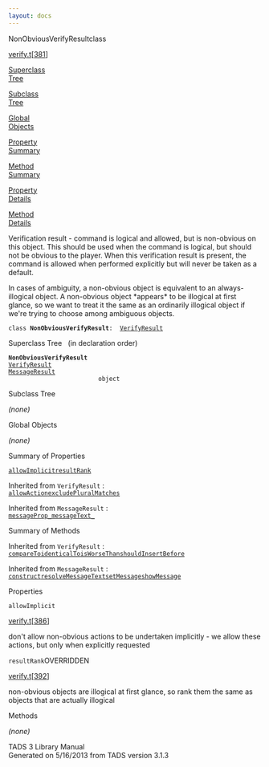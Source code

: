```yaml
---
layout: docs
---
```

<span class="title">NonObviousVerifyResult</span><span class="type">class</span>

[verify.t](../file/verify.t.html)\[[381](../source/verify.t.html#381)\]

[Superclass  
Tree](#_SuperClassTree_)

[Subclass  
Tree](#_SubClassTree_)

[Global  
Objects](#_ObjectSummary_)

[Property  
Summary](#_PropSummary_)

[Method  
Summary](#_MethodSummary_)

[Property  
Details](#_Properties_)

[Method  
Details](#_Methods_)



Verification result - command is logical and allowed, but is non-obvious
on this object. This should be used when the command is logical, but
should not be obvious to the player. When this verification result is
present, the command is allowed when performed explicitly but will never
be taken as a default.

In cases of ambiguity, a non-obvious object is equivalent to an
always-illogical object. A non-obvious object \*appears\* to be
illogical at first glance, so we want to treat it the same as an
ordinarily illogical object if we're trying to choose among ambiguous
objects.

`class `**`NonObviousVerifyResult`**` :   `[`VerifyResult`](../object/VerifyResult.html)



<span id="_SuperClassTree_"></span>



<span class="hdln">Superclass Tree</span>   (in declaration order)



**`NonObviousVerifyResult`**  
[`VerifyResult`](../object/VerifyResult.html)  
[`MessageResult`](../object/MessageResult.html)  
`                         object`  
<span id="_SubClassTree_"></span>



<span class="hdln">Subclass Tree</span>  



*(none)* <span id="_ObjectSummary_"></span>



<span class="hdln">Global Objects</span>  



*(none)* <span id="_PropSummary_"></span>



<span class="hdln">Summary of Properties</span>  



[`allowImplicit`](#allowImplicit)[`resultRank`](#resultRank)

Inherited from `VerifyResult` :  
[`allowAction`](../object/VerifyResult.html#allowAction)[`excludePluralMatches`](../object/VerifyResult.html#excludePluralMatches)

Inherited from `MessageResult` :  
[`messageProp_`](../object/MessageResult.html#messageProp_)[`messageText_`](../object/MessageResult.html#messageText_)

<span id="_MethodSummary_"></span>



<span class="hdln">Summary of Methods</span>  





Inherited from `VerifyResult` :  
[`compareTo`](../object/VerifyResult.html#compareTo)[`identicalTo`](../object/VerifyResult.html#identicalTo)[`isWorseThan`](../object/VerifyResult.html#isWorseThan)[`shouldInsertBefore`](../object/VerifyResult.html#shouldInsertBefore)

Inherited from `MessageResult` :  
[`construct`](../object/MessageResult.html#construct)[`resolveMessageText`](../object/MessageResult.html#resolveMessageText)[`setMessage`](../object/MessageResult.html#setMessage)[`showMessage`](../object/MessageResult.html#showMessage)

<span id="_Properties_"></span>



<span class="hdln">Properties</span>  



<span id="allowImplicit"></span>

`allowImplicit`

[verify.t](../file/verify.t.html)\[[386](../source/verify.t.html#386)\]



don't allow non-obvious actions to be undertaken implicitly - we allow
these actions, but only when explicitly requested



<span id="resultRank"></span>

`resultRank`<span class="rem">OVERRIDDEN</span>

[verify.t](../file/verify.t.html)\[[392](../source/verify.t.html#392)\]



non-obvious objects are illogical at first glance, so rank them the same
as objects that are actually illogical



<span id="_Methods_"></span>



<span class="hdln">Methods</span>  



*(none)*



TADS 3 Library Manual  
Generated on 5/16/2013 from TADS version 3.1.3



